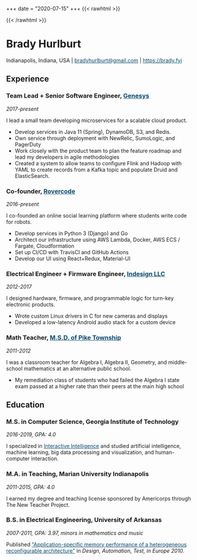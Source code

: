 
+++
date = "2020-07-15"
+++
{{< rawhtml >}}
<style>
a {
    color: #08496c;
}

@media print {
    body {
    line-height: 1;
    font-size: 12px;
    margin: 0px auto;
    }
    a {
        text-decoration: none;
        color: #444;
    }
    h1,
    h2,
    h3 {
    line-height: 1.2;
    font-weight: 700;
    }
}
</style>
{{< /rawhtml >}}


# Brady Hurlburt

Indianapolis, Indiana, USA | bradyhurlburt@gmail.com | https://brady.fyi

## Experience

### Team Lead + Senior Software Engineer, [Genesys](https://www.genesys.com/genesys-cloud)
*2017-present*

I lead a small team developing microservices for a scalable cloud product.

* Develop services in Java 11 (Spring), DynamoDB, S3, and Redis.
* Own service through deployment with NewRelic, SumoLogic, and PagerDuty
* Work closely with the product team to plan the feature roadmap and lead my developers in agile methodologies
* Created a system to allow teams to configure Flink and Hadoop with YAML to create records from a Kafka topic and populate Druid and ElasticSearch.

### Co-founder, [Rovercode](https://rovercode.com/)
*2016-present*

I co-founded an online social learning platform where students write code for robots.

* Develop services in Python 3 (Django) and Go
* Architect our infrastructure using AWS Lambda, Docker, AWS ECS / Fargate, Cloudformation
* Set up CI/CD with TravisCI and GitHub Actions
* Develop our UI using React+Redux, Material-UI

### Electrical Engineer + Firmware Engineer, [Indesign LLC](https://indesign-llc.com/)
*2012-2017*

I designed hardware, firmware, and programmable logic for turn-key electronic
products.

* Wrote custom Linux drivers in C for new cameras and displays
* Developed a low-latency Android audio stack for a custom device


### Math Teacher, [M.S.D. of Pike Township](https://en.wikipedia.org/wiki/Metropolitan_School_District_of_Pike_Township)
*2011-2012*

I was a classroom teacher for Algebra I, Algebra II, Geometry, and middle-school mathematics at an alternative public school.

* My remediation class of students who had failed the Algebra I state exam passed at a higher rate than their peers at the main high school

## Education

### M.S. in Computer Science, Georgia Institute of Technology
*2016-2019, GPA: 4.0*

I specialized in [Interactive Intelligence](https://omscs.gatech.edu/specialization-interactive-intelligence) and studied artificial intelligence,
machine learning, big data processing and visualization, and human-computer interaction.

### M.A. in Teaching, Marian University Indianapolis
*2011-2015, GPA: 4.0*

I earned my degree and teaching license sponsored by Americorps through The New Teacher Project.

### B.S. in Electrical Engineering, University of Arkansas
*2007-2011, GPA: 3.97, minors in mathematics and music*

Published ["Application-specific memory performance of a heterogeneous reconfigurable architecture"](https://www.google.com/url?sa=t&rct=j&q=&esrc=s&source=web&cd=&cad=rja&uact=8&ved=2ahUKEwiLgJjvzs_qAhXQGM0KHfJSBTsQFjADegQIARAB&url=https%3A%2F%2Fwww.date-conference.com%2Fproceedings-archive%2FPAPERS%2F2010%2FDATE10%2FPDFFILES%2F04.4_3.PDF&usg=AOvVaw2z-gYTqjW5a1ks9mSLoCZI) in *Design, Automation, Test, in Europe 2010*.


